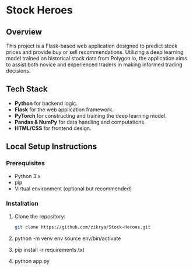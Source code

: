 # Stock Heroes

## Overview
This project is a Flask-based web application designed to predict stock prices and provide buy or sell recommendations. Utilizing a deep learning model trained on historical stock data from Polygon.io, the application aims to assist both novice and experienced traders in making informed trading decisions.

## Tech Stack
- **Python** for backend logic.
- **Flask** for the web application framework.
- **PyTorch** for constructing and training the deep learning model.
- **Pandas & NumPy** for data handling and computations.
- **HTML/CSS** for frontend design.

## Local Setup Instructions

### Prerequisites
- Python 3.x
- pip
- Virtual environment (optional but recommended)

### Installation
1. Clone the repository:
   ```bash
   git clone https://github.com/zikrya/Stock-Heroes.git
2. python -m venv env
source env/bin/activate

3. pip install -r requirements.txt

4. python app.py

